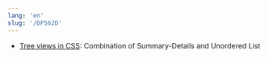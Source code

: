 ```yaml
---
lang: 'en'
slug: '/DF562D'
---
```


- [Tree views in CSS](https://iamkate.com/code/tree-views/): Combination of Summary-Details and Unordered List
